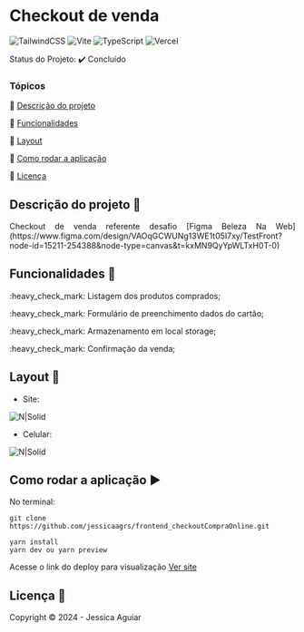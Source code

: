 <h1>Checkout de venda</h1> 

<p align="center">

  ![TailwindCSS](https://img.shields.io/badge/tailwindcss-%2338B2AC.svg?style=for-the-badge&logo=tailwind-css&logoColor=white)
  ![Vite](https://img.shields.io/badge/vite-%23646CFF.svg?style=for-the-badge&logo=vite&logoColor=white)
  ![TypeScript](https://img.shields.io/badge/typescript-%23007ACC.svg?style=for-the-badge&logo=typescript&logoColor=white)
  ![Vercel](https://img.shields.io/badge/vercel-%23000000.svg?style=for-the-badge&logo=vercel&logoColor=white)
</p>

Status do Projeto: :heavy_check_mark: <!-- > :heavy_check_mark:--> Concluído <!-- > :warning:-->

### Tópicos 

:small_blue_diamond: [Descrição do projeto](#descrição-do-projeto-pencil)

:small_blue_diamond: [Funcionalidades](#funcionalidades-wrench)

:small_blue_diamond: [Layout](#layout-dash)

:small_blue_diamond: [Como rodar a aplicação](#como-rodar-a-aplicação-arrow_forward)

:small_blue_diamond: [Licença](#licença-bookmark)



## Descrição do projeto :pencil:

<p align="justify">
 Checkout de venda referente desafio [Figma Beleza Na Web](https://www.figma.com/design/VAOqGCWUNg13WE1t05I7xy/TestFront?node-id=15211-254388&node-type=canvas&t=kxMN9QyYpWLTxH0T-0)
</p>

## Funcionalidades :wrench:

<p>:heavy_check_mark: Listagem dos produtos comprados;</p>
<p>:heavy_check_mark: Formulário de preenchimento dados do cartão;</p>
<p>:heavy_check_mark: Armazenamento em local storage;</p>
<p>:heavy_check_mark: Confirmação da venda;</p>

## Layout :dash:

* Site:

![N|Solid](https://uploaddeimagens.com.br/images/004/859/388/full/Screenshot_2.png?1729595520)

* Celular:
  
![N|Solid](https://uploaddeimagens.com.br/images/004/859/387/full/Screenshot_1.png?1729595474)


## Como rodar a aplicação :arrow_forward:

No terminal: 

```
git clone https://github.com/jessicaagrs/frontend_checkoutCompraOnline.git

yarn install
yarn dev ou yarn preview

```
Acesse o link do deploy para visualização [Ver site](https://frontend-checkout-compra-online.vercel.app/)


## Licença :bookmark:

Copyright :copyright: 2024 - Jessica Aguiar
